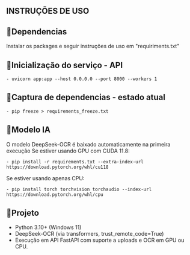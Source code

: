 ## INSTRUÇÕES DE USO

## 🔹Dependencias
Instalar os packages e seguir instruções de uso em "requiriments.txt"

## 🔹Inicialização do serviço - API
```
- uvicorn app:app --host 0.0.0.0 --port 8000 --workers 1 
```

## 🔹Captura de dependencias - estado atual
```
- pip freeze > requirements_freeze.txt
```

## 🔹Modelo IA
O modelo DeepSeek-OCR é baixado automaticamente na primeira execução
Se estiver usando GPU com CUDA 11.8:
```
- pip install -r requirements.txt --extra-index-url https://download.pytorch.org/whl/cu118
```

Se estiver usando apenas CPU:
```
- pip install torch torchvision torchaudio --index-url https://download.pytorch.org/whl/cpu
```

## 🔹Projeto
- Python 3.10+ (Windows 11)
- DeepSeek-OCR (via transformers, trust_remote_code=True)
- Execução em API FastAPI com suporte a uploads e OCR em GPU ou CPU.